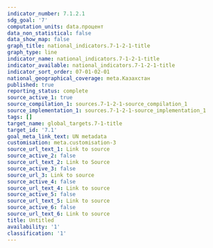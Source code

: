 ```yaml
---
indicator_number: 7.1.2.1
sdg_goal: '7'
computation_units: data.процент
data_non_statistical: false
data_show_map: false
graph_title: national_indicators.7-1-2-1-title
graph_type: line
indicator_name: national_indicators.7-1-2-1-title
indicator_available: national_indicators.7-1-2-1-title
indicator_sort_order: 07-01-02-01
national_geographical_coverage: meta.Казахстан
published: true
reporting_status: complete
source_active_1: true
source_compilation_1: sources.7-1-2-1-source_compilation_1
source_implementation_1: sources.7-1-2-1-source_implementation_1
tags: []
target_name: global_targets.7-1-title
target_id: '7.1'
goal_meta_link_text: UN metadata
customisation: meta.customisation-3
source_url_text_1: Link to source
source_active_2: false
source_url_text_2: Link to Source
source_active_3: false
source_url_3: Link to source
source_active_4: false
source_url_text_4: Link to source
source_active_5: false
source_url_text_5: Link to source
source_active_6: false
source_url_text_6: Link to source
title: Untitled
availability: '1'
classification: '1'
---
```

